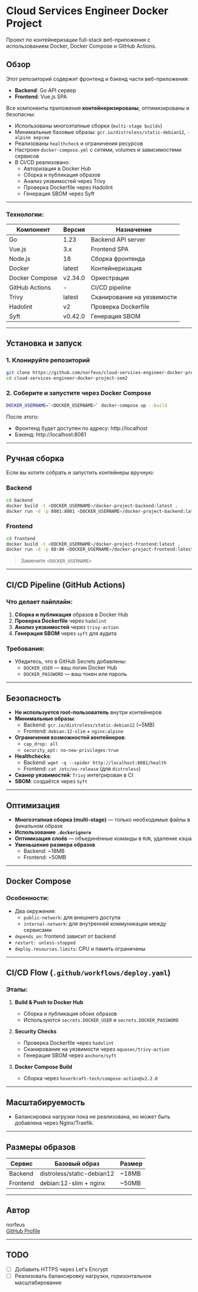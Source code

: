 # Cloud Services Engineer Docker Project

Проект по контейнеризации full-stack веб-приложения с использованием Docker, Docker Compose и GitHub Actions.

## Обзор

Этот репозиторий содержит фронтенд и бэкенд части веб-приложения:
- **Backend**: Go API сервер
- **Frontend**: Vue.js SPA

Все компоненты приложения **контейнеризированы**, оптимизированы и безопасны:
- Использованы многоэтапные сборки (`multi-stage builds`)
- Минимальные базовые образы: `gcr.io/distroless/static-debian12`, `-alpine версии`
- Реализованы `healthcheck` и ограничения ресурсов
- Настроен `docker-compose.yml` с сетями, volumes и зависимостями сервисов
- В CI/CD реализовано:
  - Авторизация в Docker Hub
  - Сборка и публикация образов
  - Анализ уязвимостей через Trivy
  - Проверка Dockerfile через Hadolint
  - Генерация SBOM через Syft

---

### Технологии:

| Компонент | Версия | Назначение |
|----------|--------|------------|
| Go       | 1.23   | Backend API server |
| Vue.js   | 3.x    | Frontend SPA |
| Node.js  | 18     | Сборка фронтенда |
| Docker   | latest | Контейнеризация |
| Docker Compose | v2.34.0 | Оркестрация |
| GitHub Actions | - | CI/CD pipeline |
| Trivy    | latest | Сканирование на уязвимости |
| Hadolint | v2     | Проверка Dockerfile |
| Syft     | v0.42.0 | Генерация SBOM |

---

## Установка и запуск

### 1. Клонируйте репозиторий

```bash
git clone https://github.com/norfeus/cloud-services-engineer-docker-project-sem2.git
cd cloud-services-engineer-docker-project-sem2
```

### 2. Соберите и запустите через Docker Compose

```bash
DOCKER_USERNAME=`<DOCKER_USERNAME>` docker-compose up --build
```

После этого:
- Фронтенд будет доступен по адресу: http://localhost
- Бэкенд: http://localhost:8081

---

## Ручная сборка

Если вы хотите собрать и запустить контейнеры вручную:

### Backend

```bash
cd backend
docker build -t <DOCKER_USERNAME>/docker-project-backend:latest .
docker run -d -p 8081:8081 <DOCKER_USERNAME>/docker-project-backend:latest
```

### Frontend

```bash
cd frontend
docker build -t <DOCKER_USERNAME>/docker-project-frontend:latest .
docker run -d -p 80:80 <DOCKER_USERNAME>/docker-project-frontend:latest
```

> Замените `<DOCKER_USERNAME>`

---

## CI/CD Pipeline (GitHub Actions)

### Что делает пайплайн:
1. **Сборка и публикация** образов в Docker Hub
2. **Проверка Dockerfile** через `hadolint`
3. **Анализ уязвимостей** через `trivy-action`
4. **Генерация SBOM** через `syft` для аудита

### Требования:
- Убедитесь, что в GitHub Secrets добавлены:
  - `DOCKER_USER` — ваш логин Docker Hub
  - `DOCKER_PASSWORD` — ваш токен или пароль

---

## Безопасность

- **Не используется root-пользователь** внутри контейнеров
- **Минимальные образы**:
  - Backend: `gcr.io/distroless/static-debian12` (~5MB)
  - Frontend: `debian:12-slim` + `nginx:alpine`
- **Ограничения возможностей контейнеров**:
  - `cap_drop: all`
  - `security_opt: no-new-privileges:true`
- **Healthchecks**:
  - Backend: `wget -q --spider http://localhost:8081/health`
  - Frontend: `cat /etc/os-release` (для `distroless`)
- **Сканер уязвимостей**: `Trivy` интегрирован в CI
- **SBOM**: создаётся через `Syft`

---

## Оптимизация

- **Многоэтапная сборка (multi-stage)** — только необходимые файлы в финальном образе
- **Использование `.dockerignore`**
- **Оптимизация слоёв** — объединённые команды в `RUN`, удаление кэша
- **Уменьшение размера образов**
  - Backend: ~18MB
  - Frontend: ~50MB

---

## Docker Compose

### Особенности:
- Два окружения:
  - `public-network`: для внешнего доступа
  - `internal-network`: для внутренней коммуникации между сервисами
- `depends_on`: frontend зависит от backend
- `restart: unless-stopped`
- `deploy.resources.limits`: CPU и память ограничены


---

## CI/CD Flow (`.github/workflows/deploy.yaml`)

### Этапы:

1. **Build & Push to Docker Hub**
   - Сборка и публикация обоих образов
   - Используются `secrets.DOCKER_USER` и `secrets.DOCKER_PASSWORD`

2. **Security Checks**
   - Проверка Dockerfile через `hadolint`
   - Сканирование на уязвимости через `aquasec/trivy-action`
   - Генерация SBOM через `anchore/syft`

3. **Docker Compose Build**
   - Сборка через `hoverkraft-tech/compose-action@v2.2.0`

---

## Масштабируемость

- Балансировка нагрузки пока не реализована, но может быть добавлена через Nginx/Traefik.

---

## Размеры образов

| Сервис | Базовый образ | Размер |
|-------|---------------|--------|
| Backend | distroless/static-debian12 | ~18MB |
| Frontend | debian:12-slim + nginx | ~50MB |

---

## Автор

norfeus  
[GitHub Profile](https://github.com/norfeus)

---

## TODO

- [ ] Добавить HTTPS через Let's Encrypt
- [ ] Реализовать балансировку нагрузки, горизонтальное масштабирование